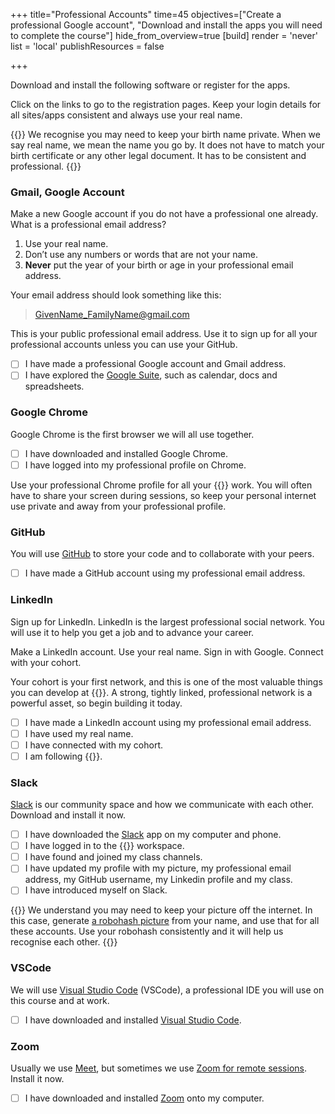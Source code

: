 +++
title="Professional Accounts"
time=45
objectives=["Create a professional Google account", "Download and install the apps you will need to complete the course"]
hide_from_overview=true
[build]
  render = 'never'
  list = 'local'
  publishResources = false

+++

Download and install the following software or register for the apps.

Click on the links to go to the registration pages. Keep your login details for all sites/apps consistent and always use your real name.

{{<note type="info" title="Real Name" >}}
We recognise you may need to keep your birth name private. When we say real name, we mean the name you go by. It does not have to match your birth certificate or any other legal document. It has to be consistent and professional.
{{</note>}}

### Gmail, Google Account

Make a new Google account if you do not have a professional one already. What is a professional email address?

1. Use your real name.
1. Don’t use any numbers or words that are not your name.
1. **Never** put the year of your birth or age in your professional email address.

Your email address should look something like this:

> GivenName_FamilyName@gmail.com

This is your public professional email address. Use it to sign up for all your professional accounts unless you can use your GitHub.

- [ ] I have made a professional Google account and Gmail address.
- [ ] I have explored the [Google Suite](https://applieddigitalskills.withgoogle.com/c/en/workspace), such as calendar, docs and spreadsheets.

### Google Chrome

Google Chrome is the first browser we will all use together.

- [ ] I have downloaded and installed Google Chrome.
- [ ] I have logged into my professional profile on Chrome.

Use your professional Chrome profile for all your {{<our-name>}} work. You will often have to share your screen during sessions, so keep your personal internet use private and away from your professional profile.

### GitHub

You will use [GitHub](https://github.com/signup) to store your code and to collaborate with your peers.

- [ ] I have made a GitHub account using my professional email address.

### LinkedIn

Sign up for LinkedIn. LinkedIn is the largest professional social network. You will use it to help you get a job and to advance your career.

Make a LinkedIn account. Use your real name. Sign in with Google. Connect with your cohort.

Your cohort is your first network, and this is one of the most valuable things you can develop at {{<our-name>}}. A strong, tightly linked, professional network is a powerful asset, so begin building it today.

- [ ] I have made a LinkedIn account using my professional email address.
- [ ] I have used my real name.
- [ ] I have connected with my cohort.
- [ ] I am following {{<our-name>}}.

### Slack

[Slack](https://slack.com/intl/en-gb) is our community space and how we communicate with each other. Download and install it now.

- [ ] I have downloaded the [Slack](https://slack.com/intl/en-gb) app on my computer and phone.
- [ ] I have logged in to the {{<our-name>}} workspace.
- [ ] I have found and joined my class channels.
- [ ] I have updated my profile with my picture, my professional email address, my GitHub username, my Linkedin profile and my class.
- [ ] I have introduced myself on Slack.

{{<note type="tip" title="Robohash" >}}
We understand you may need to keep your picture off the internet. In this case, generate [a robohash picture](https://robohash.org/) from your name, and use that for all these accounts. Use your robohash consistently and it will help us recognise each other.
{{</note>}}

### VSCode

We will use [Visual Studio Code](https://code.visualstudio.com/) (VSCode), a professional IDE you will use on this course and at work.

- [ ] I have downloaded and installed [Visual Studio Code](https://code.visualstudio.com/).

### Zoom

Usually we use [Meet](https://applieddigitalskills.withgoogle.com/c/college-and-continuing-education/en/google-meet-for-beginners/overview.html), but sometimes we use [Zoom for remote sessions](https://zoom.us/download). Install it now.

- [ ] I have downloaded and installed [Zoom](https://zoom.us/download) onto my computer.
